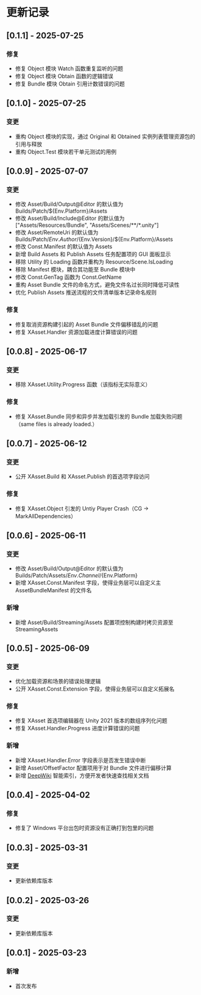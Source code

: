 # 更新记录

## [0.1.1] - 2025-07-25
### 修复
- 修复 Object 模块 Watch 函数重复监听的问题
- 修复 Object 模块 Obtain 函数的逻辑错误
- 修复 Bundle 模块 Obtain 引用计数错误的问题

## [0.1.0] - 2025-07-25
### 变更
- 重构 Object 模块的实现，通过 Original 和 Obtained 实例列表管理资源包的引用与释放
- 重构 Object.Test 模块若干单元测试的用例

## [0.0.9] - 2025-07-07
### 变更
- 修改 Asset/Build/Output@Editor 的默认值为 Builds/Patch/${Env.Platform}/Assets
- 修改 Asset/Build/Include@Editor 的默认值为 ["Assets/Resources/Bundle", "Assets/Scenes/**/*.unity"]
- 修改 Asset/RemoteUri 的默认值为 Builds/Patch/${Env.Author}/${Env.Version}/${Env.Platform}/Assets
- 修改 Const.Manifest 的默认值为 Assets
- 新增 Build Assets 和 Publish Assets 任务配置项的 GUI 面板显示
- 移除 Utility 的 Loading 函数并重构为 Resource/Scene.IsLoading
- 移除 Manifest 模块，耦合其功能至 Bundle 模块中
- 修改 Const.GenTag 函数为 Const.GetName
- 重构 Asset Bundle 文件的命名方式，避免文件名过长同时降低可读性
- 优化 Publish Assets 推送流程的文件清单版本记录命名规则

### 修复
- 修复取消资源构建引起的 Asset Bundle 文件偏移错乱的问题
- 修复 XAsset.Handler 资源加载进度计算错误的问题

## [0.0.8] - 2025-06-17
### 变更
- 移除 XAsset.Utility.Progress 函数（该指标无实际意义）

### 修复
- 修复 XAsset.Bundle 同步和异步并发加载引发的 Bundle 加载失败问题（same files is already loaded.）

## [0.0.7] - 2025-06-12
### 变更
- 公开 XAsset.Build 和 XAsset.Publish 的首选项字段访问

### 修复
- 修复 XAsset.Object 引发的 Untiy Player Crash（CG -> MarkAllDependencies）

## [0.0.6] - 2025-06-11
### 变更
- 修改 Asset/Build/Output@Editor 的默认值为 Builds/Patch/Assets/${Env.Channel}/${Env.Platform}
- 新增 XAsset.Const.Manifest 字段，使得业务层可以自定义主 AssetBundleManifest 的文件名

### 新增
- 新增 Asset/Build/Streaming/Assets 配置项控制构建时拷贝资源至 StreamingAssets

## [0.0.5] - 2025-06-09
### 变更
- 优化加载资源和场景的错误处理逻辑
- 公开 XAsset.Const.Extension 字段，使得业务层可以自定义拓展名

### 修复
- 修复 XAsset 首选项编辑器在 Unity 2021 版本的数组序列化问题
- 修复 XAsset.Handler.Progress 进度计算错误的问题

### 新增
- 新增 XAsset.Handler.Error 字段表示是否发生错误中断
- 新增 Asset/OffsetFactor 配置项用于对 Bundle 文件进行偏移计算
- 新增 [DeepWiki](https://deepwiki.com) 智能索引，方便开发者快速查找相关文档

## [0.0.4] - 2025-04-02
### 修复
- 修复了 Windows 平台出包时资源没有正确打到包里的问题

## [0.0.3] - 2025-03-31
### 变更
- 更新依赖库版本

## [0.0.2] - 2025-03-26
### 变更
- 更新依赖库版本

## [0.0.1] - 2025-03-23
### 新增
- 首次发布
